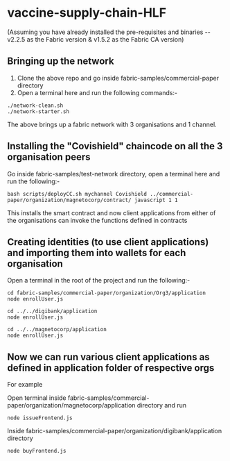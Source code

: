 # vaccine-supply-chain-HLF
(Assuming you have already installed the pre-requisites and binaries -- v2.2.5 as the Fabric version & v1.5.2 as the Fabric CA version)
## Bringing up the network
1. Clone the above repo and go inside fabric-samples/commercial-paper directory
2. Open a terminal here and run the following commands:-
```
./network-clean.sh
./network-starter.sh
```
The above brings up a fabric network with 3 organisations and 1 channel.

## Installing the "Covishield" chaincode on all the 3 organisation peers
Go inside fabric-samples/test-network directory, open a terminal here and run the following:-
```
bash scripts/deployCC.sh mychannel Covishield ../commercial-paper/organization/magnetocorp/contract/ javascript 1 1
```
This installs the smart contract and now client applications from either of the organisations can invoke the functions defined in contracts

## Creating identities (to use client applications) and importing them into wallets for each organisation
Open a terminal in the root of the project and run the following:-
```
cd fabric-samples/commercial-paper/organization/Org3/application
node enrollUser.js

cd ../../digibank/application
node enrollUser.js

cd ../../magnetocorp/application
node enrollUser.js
```

## Now we can run various client applications as defined in application folder of respective orgs
For example

Open terminal inside fabric-samples/commercial-paper/organization/magnetocorp/application directory and run
```
node issueFrontend.js
```
Inside fabric-samples/commercial-paper/organization/digibank/application directory
```
node buyFrontend.js
```
